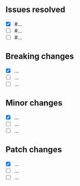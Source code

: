## Issues resolved

- [x] #...
- [ ] #...
- [ ] #...

## Breaking changes

- [x] ...
- [ ] ...
- [ ] ...

## Minor changes

- [x] ...
- [ ] ...
- [ ] ...

## Patch changes

- [x] ...
- [ ] ...
- [ ] ...
